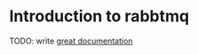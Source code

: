 # Introduction to rabbtmq

TODO: write [great documentation](http://jacobian.org/writing/what-to-write/)
